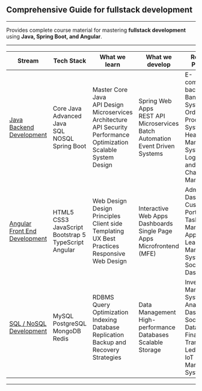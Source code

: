 ## Comprehensive Guide for fullstack development

---

Provides complete course material for mastering **fullstack development** using **Java, Spring Boot, and Angular**.

---

| Stream                    | Tech Stack                                   | What we learn                                           | What we develop                                          | Realtime Projects                                         |
|---------------------------|------------------------------------------------------|----------------------------------------------------------|----------------------------------------------------------|----------------------------------------------------------|
| [Java Backend Development](./java) | Core Java  <br> Advanced Java  <br> SQL  <br> NOSQL  <br> Spring Boot | Master Core Java  <br> API Design  <br> Microservices Architecture  <br> API Security  <br> Performance Optimization  <br> Scalable System Design | Spring Web Apps  <br> REST API  <br> Microservices  <br> Batch Automation  <br> Event Driven Systems | E-commerce backend  <br>  Banking System  <br>  Order Processing System  <br>  Healthcare Management System  <br>  Logistics and Supply Chain Management |
| [Angular Front End Development](./angular) | HTML5  <br> CSS3  <br> JavaScript <br> Bootstrap 5 <br> TypeScript  <br> Angular | Web Design  <br> Design Principles <br> Client side Templating <br> UX Best Practices <br> Responsive Web Design | Interactive Web Apps  <br> Dashboards  <br> Single Page Apps <br> Microfrontend (MFE)  | Admin Dashboard  <br>  Customer Portal  <br>  Task Management App  <br>  Learning Management System  <br>  Social Media Dashboard |
| [SQL / NoSQL Development](./database)  | MySQL  <br> PostgreSQL  <br> MongoDB  <br> Redis | RDBMS  <br> Query Optimization  <br> Indexing  <br> Database Replication  <br> Backup and Recovery Strategies | Data Management  <br> High-performance Databases  <br> Scalable Storage | Inventory Management System  <br>  Analytics Dashboard  <br>  Social Media Data Storage  <br>  Financial Transactions Ledger  <br>  IoT Data Management System |

---

